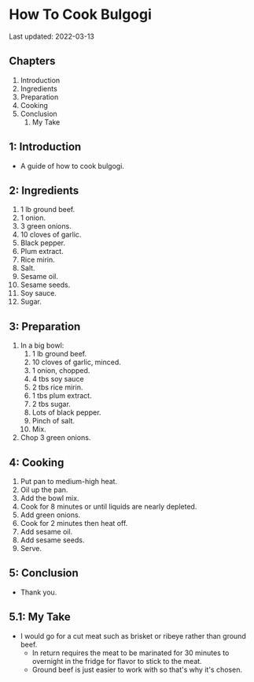 # How To Cook Bulgogi

Last updated: 2022-03-13

## Chapters

1. Introduction
2. Ingredients
3. Preparation
4. Cooking
5. Conclusion
   1. My Take

## 1: Introduction

- A guide of how to cook bulgogi.

## 2: Ingredients

1. 1 lb ground beef.
2. 1 onion.
3. 3 green onions.
4. 10 cloves of garlic.
5. Black pepper.
6. Plum extract.
7. Rice mirin.
8. Salt.
9. Sesame oil.
10. Sesame seeds.
11. Soy sauce.
12. Sugar.

## 3: Preparation

1. In a big bowl:
   1. 1 lb ground beef.
   2. 10 cloves of garlic, minced.
   3. 1 onion, chopped.
   4. 4 tbs soy sauce
   5. 2 tbs rice mirin.
   6. 1 tbs plum extract.
   7. 2 tbs sugar.
   8. Lots of black pepper.
   9. Pinch of salt.
   10. Mix.
2. Chop 3 green onions.

## 4: Cooking

1. Put pan to medium-high heat.
2. Oil up the pan.
3. Add the bowl mix.
4. Cook for 8 minutes or until liquids are nearly depleted.
5. Add green onions.
6. Cook for 2 minutes then heat off.
7. Add sesame oil.
8. Add sesame seeds.
9. Serve.

## 5: Conclusion

- Thank you.

## 5.1: My Take

- I would go for a cut meat such as brisket or ribeye rather than ground beef.
  - In return requires the meat to be marinated for 30 minutes to overnight in the fridge for flavor to stick to the meat.
  - Ground beef is just easier to work with so that's why it's chosen.
